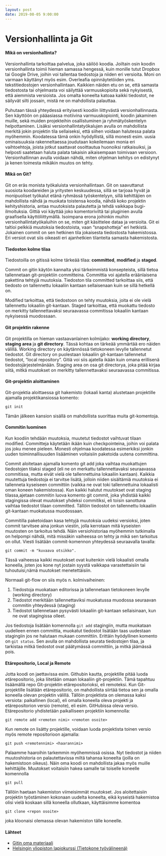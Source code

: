```yaml
---
layout: post
date: 2019-08-05 9:00:00
---
```


# Versionhallinta ja Git

#### Mikä on versionhallinta?

Versionhallinta tarkoittaa palvelua, joka säilöö koodia. Joiltain osin koodin versionhallinta toimii hieman samassa hengessä, kuin monille tutut Dropbox tai Google Drive, joihin voi tallentaa tiedostoja ja niiden eri versioita. Moni on varmaan käyttänyt myös esim. Overleafia opinnäytetöiden yms. tekstitiedostojen versionhallintaan. Kaikkien näiden etu on se, että samasta tiedostosta tai ohjelmasta voi säilyttää varmuuskopioita sekä nykyisestä, että aiemmista versioista. Jos omalta koneelta katoaa kaikki tiedostot, ne säilyvät silti jossain, mistä ne on mahdollista palauttaa.

Puhutaan tässä yhteydessä erityisesti koodiin liittyvästä versionhallinnasta. Sen käyttöön on pääasiassa motiivina varmuuskopiointi, koodin jakaminen muille, sekä muiden projekteihin osallistuminen ja ryhmätyöskentelyn helpottaminen. Lisäksi versionhallintatyökalujen avulla on mahdollista merkitä jokin projektin tila sellaiseksi, että siihen voidaan halutessa palata myöhemmin. Koodatessa tämä onkin hyödyllistä, sillä monesti esim. uusia ominaisuuksia rakenneltaessa joudutaan kokeilemaan monia eri vaihtoehtoja, joista jotkut saattavat osoittautua huonoiksi ratkaisuiksi, ja helposti saatetaan haluta palata takaisin aikaisempaan toimivaan versioon. Versionhallinnan avulla voidaan nähdä, miten ohjelman kehitys on edistynyt ja kenen toimesta mikäkin muutos on tehty.

#### Mikä on Git?

Git on eräs monista työkaluista versionhallintaan. Git on saavuttanut suosiota koodareiden ja yritysten keskuudessa, sillä se tarjoaa hyvät ja monipuoliset työkalut etänä ryhmässä työskentelyyn, sillä kehittäjien on mahdollista nähdä ja muokata toistensa koodia, nähdä koko projektin kehityshistoria, antaa muutoksista palautetta ja tehdä vaikkapa bugi-ilmoituksia. Gittiä voi käyttää joko komentoriviltä tai pluginien avulla graafisella käyttöliittymällä. Isoimpana erona joihinkin muihin versionhallintatyökaluihin on se, miten git käsittelee dataa ja versioita. Git ei taltioi pelkkiä muutoksia tiedostoista, vaan “snapshotteja” eri hetkistä. Jokainen commit on sen hetkinen tila jokaisesta tiedostosta hakemistossa. Eri versiot ovat siis oikeasti eri ajanhetkien tilanteita samasta hakemistosta.

#### Tiedoston kolme tilaa

Tiedostoilla on gitissä kolme tärkeää tilaa: **committed**, **modified** ja **staged**.

Commit on gitin käytön kannalta yksi tärkeimmistä konsepteista, sillä tietoa tallennetaan git-projektiin committeina. Committia voi ajatella eräänlaisena pakettina tehtyjä muutoksia. Tiedoston tila committed tarkoittaa siis, että tiedosto on tallennettu lokaaliin kantaan sellaisenaan kuin se sillä hetkellä on.

Modified tarkoittaa, että tiedostoon on tehty muutoksia, joita ei ole vielä tallennettu lokaaliin git-kantaan. Staged tarkoittaa, että muokattu tiedosto on merkitty tallennettavaksi seuraavassa commitissa lokaaliin kantaan nykyisessä muodossaan.

#### Git projektin rakenne

Git projektilla on hieman vastaavanlainen kolmijako: **working directory**, **staging area** ja **git directory**. Tässä kohtaa on tärkeää ymmärtää ero näiden välillä. Working directory on käytännössä tietokoneen levylle tallennetut tiedostot. Git directory on puolestaan lokaaliin git-kantaan tallennetut tiedostot, “local repository”. Gitiä voi siis ajatella ikään kuin omana erillisenä tiedostojärjestelmänään. Staging area on osa git directorya, joka pitää kirjaa siitä, mitkä muutokset on merkitty tallennettavaksi seuraavassa commitissa.

#### Git-projektin aloittaminen

Git-projektia aloittaessa git hakemisto (lokaali kanta) alustetaan projektille ajamalla projektikansiossa komento:

```
git init
```

Tämän jälkeen kansion sisällä on mahdollista suorittaa muita git-komentoja.

#### Commitin luominen

Kun koodiin tehdään muutoksia, muutetut tiedostot vaihtuvat tilaan modified. Committeja käytetään ikään kuin checkpointeina, joihin voi palata jos joku menee pieleen. Monesti ohjelmaa koodatessa esimerkiksi jonkin uuden toiminnallisuuden lisääminen voitaisiin paketoida uutena committina.

Commit aloitetaan ajamalla komento git add joka vaihtaa muokattujen tiedostojen tilaksi staged (eli ne on merkattu tallennettavaksi seuraavassa commitissa, mutta eivät vielä ole tallennettuina lokaaliin kantaan). Kaikkia muutettuja tiedostoja ei tarvitse lisätä, jolloin niiden sisältämiä muutoksia ei tallenneta kyseiseen committiin (vaikka ne ovat toki tallennettuina lokaalisti oman koneen hakemistossa). Kun kaikki halutut muutokset ovat staging tilassa,ajetaan commitin luova komento git commit, joka yhdistää kaikki stagingissa olevat muutokset yhdeksi commitiksi, eli toisin sanottuna vaihtaa tiedostot tilaan committed. Tällöin tiedostot on tallennettu lokaaliin git-kantaan muokatussa muodossaan.

Commitilla paketoidaan kasa tehtyjä muutoksia uudeksi versioksi, joten commit tarvitsee aina jonkun viestin, jolla kerrotaan mitä kyseisten muutosten on tarkoitus tehdä. Näin versiohistoriaa myöhemmin tutkimalla on helpompi nähdä, mitä missäkin vaiheessa on tehty ja mikä sen tarkoitus on ollut. Viesti lisätään commit-komennon yhteydessä seuraavalla tavalla:

```
git commit -m "kuvaava otsikko".
```

Tässä vaiheessa kaikki muutokset ovat kuitenkin vielä lokaalisti omalla koneella, joten jos kone nyt jostain syystä vaikkapa varastettaisiin tai tuhoutuisi,nämä muutokset menetettäisiin.

Normaali git-flow on siis myös n. kolmivaiheinen:

1. Tiedostoja muokataan editorissa ja tallennetaan tietokoneen levylle (working directory)
2. Tiedostot merkitään tallennettaviksi muokatussa muodossa seuraavan commitin yhteydessä (staging)
3. Tiedostot tallennetaan pysyvästi lokaaliin git-kantaan sellaisinaan, kun ne ovat stagingissa olleet.

Jos tiedostoja lisätään komennolla `git add` stagingiin, mutta muokataan uudelleen ennen committia, muokatut tiedostot lisätään taas uudestaan stagingiin jos ne halutaan mukaan committiin. Erittäin hyödyllinen komento on `git status`. Sen avulla on mahdollista seurata tiedostojen tilaa, ja tarkistaa mitkä tiedostot ovat päätymässä committiin, ja mitkä jäämässä pois.

#### Etärepositorio, Local ja Remote

Jotta koodi on jaettavissa esim. Githubin kautta, projektille pitää luoda etärepositorio, joka liitetään omaan lokaaliin git-projektiin. Tämä tapahtuu lisäämällä repo Git-projektin etärepositorioksi, eli remoteksi. Kun Git-projektille lisätään etärepositorio, on mahdollista siirtää tietoa sen ja omalla koneella olevan projektin välillä. Tällöin projektista on olemassa kaksi versiota: paikallinen (local), eli omalla koneella oleva projekti ja etärepositorion versio (remote), eli esim. GitHubissa oleva versio. Etärepositorio yhdistetään paikalliseen projektiin komennolla:

```
git remote add <remoten nimi> <remoten osoite>
```

Kun remote on lisätty projektille, voidaan luoda projektista toinen versio myös remote repositorioon ajamalla:

```
git push <remotennimi> <haarannimi>
```

Palaamme haaroihin tarkemmin myöhemmissä osissa. Nyt tiedostot ja niiden muutoshistoria on palautettavissa miltä tahansa koneelta (joilla on hakemistoon oikeus). Näin oma koodi on mahdollista jakaa myös muille kehittäjille. Muutokset voitaisiin hakea samalle tai toiselle koneelle komennolla

```
git pull
```

Tällöin haetaan hakemiston viimeisimmät muutokset. Jos aloitettaisiin projektin työstäminen kokonaan uudelta koneelta, eikä kyseistä hakemistoa olisi vielä koskaan sillä koneella ollutkaan, käyttäisimme komentoa

```
git clone <repon osoite>
```

joka kloonaisi olemassa olevan hakemiston tälle koneelle.

#### Lähteet

- [Gitin oma materiaali](https://git-scm.com/book/en/v1/Getting-Started-Git-Basics)
- [Helsingin yliopiston lapiokurssi (Tietokone työvälineenä)](https://tkt-lapio.github.io/git/)
